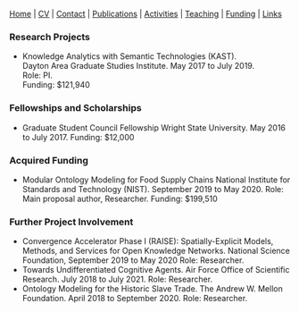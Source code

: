 [Home](index.md) | [CV](CV.md) | [Contact](contact.md) | [Publications](publications.md) | [Activities](activities.md) | [Teaching](teaching.md) | [Funding](funding.md) | [Links](links.md)

### Research Projects
* Knowledge Analytics with Semantic Technologies (KAST).\
   Dayton Area Graduate Studies Institute. May 2017 to July 2019.\
   Role: PI.\
   Funding: $121,940

### Fellowships and Scholarships
* Graduate Student Council Fellowship
   Wright State University. May 2016 to July 2017.
   Funding: $12,000

### Acquired Funding
* Modular Ontology Modeling for Food Supply Chains
   National Institute for Standards and Technology (NIST). September 2019 to May 2020.
   Role: Main proposal author, Researcher.
   Funding: $199,510

### Further Project Involvement
* Convergence Accelerator Phase I (RAISE): Spatially-Explicit Models, Methods, and Services for Open Knowledge Networks.
   National Science Foundation, September 2019 to May 2020
   Role: Researcher.
* Towards Undifferentiated Cognitive Agents.
   Air Force Office of Scientific Research. July 2018 to July 2021.
   Role: Researcher.
* Ontology Modeling for the Historic Slave Trade.
   The Andrew W. Mellon Foundation. April 2018 to September 2020.
   Role: Researcher.

